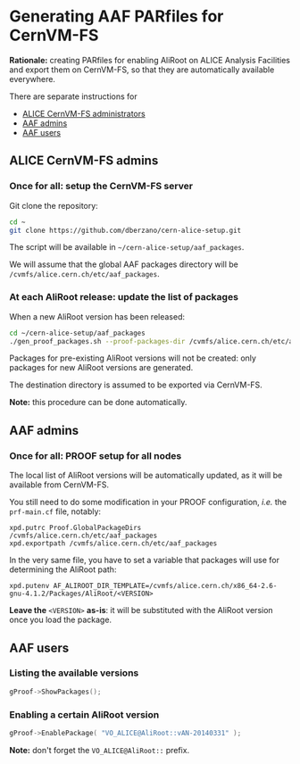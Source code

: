 Generating AAF PARfiles for CernVM-FS
=====================================

**Rationale:** creating PARfiles for enabling AliRoot on ALICE
Analysis Facilities and export them on CernVM-FS, so that they are
automatically available everywhere.

There are separate instructions for

* [ALICE CernVM-FS administrators](#alice-cernvm-fs-admins)
* [AAF admins](#aaf-admins)
* [AAF users](#aaf-users)


ALICE CernVM-FS admins
----------------------

### Once for all: setup the CernVM-FS server

Git clone the repository:

```bash
cd ~
git clone https://github.com/dberzano/cern-alice-setup.git
```

The script will be available in `~/cern-alice-setup/aaf_packages`.

We will assume that the global AAF packages directory will be
`/cvmfs/alice.cern.ch/etc/aaf_packages`.


### At each AliRoot release: update the list of packages

When a new AliRoot version has been released:

```bash
cd ~/cern-alice-setup/aaf_packages
./gen_proof_packages.sh --proof-packages-dir /cvmfs/alice.cern.ch/etc/aaf_packages
```

Packages for pre-existing AliRoot versions will not be created: only
packages for new AliRoot versions are generated.

The destination directory is assumed to be exported via CernVM-FS.

**Note:** this procedure can be done automatically.


AAF admins
----------

### Once for all: PROOF setup for all nodes

The local list of AliRoot versions will be automatically updated, as
it will be available from CernVM-FS.

You still need to do some modification in your PROOF configuration,
*i.e.* the `prf-main.cf` file, notably:

```
xpd.putrc Proof.GlobalPackageDirs /cvmfs/alice.cern.ch/etc/aaf_packages
xpd.exportpath /cvmfs/alice.cern.ch/etc/aaf_packages
```

In the very same file, you have to set a variable that packages will
use for determining the AliRoot path:

```
xpd.putenv AF_ALIROOT_DIR_TEMPLATE=/cvmfs/alice.cern.ch/x86_64-2.6-gnu-4.1.2/Packages/AliRoot/<VERSION>
```

**Leave the** `<VERSION>` **as-is**: it will be substituted with the
AliRoot version once you load the package.


AAF users
---------

### Listing the available versions

```c++
gProof->ShowPackages();
```


### Enabling a certain AliRoot version

```c++
gProof->EnablePackage( "VO_ALICE@AliRoot::vAN-20140331" );
```

**Note:** don't forget the `VO_ALICE@AliRoot::` prefix.
